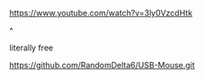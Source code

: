 https://www.youtube.com/watch?v=3ly0VzcdHtk

^

literally free

https://github.com/RandomDelta6/USB-Mouse.git
